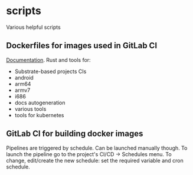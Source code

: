 # scripts

Various helpful scripts

## Dockerfiles for images used in GitLab CI

[Documentation](dockerfiles/README.md).
Rust and tools for:

- Substrate-based projects CIs
- android
- arm64
- armv7
- i686
- docs autogeneration
- various tools
- tools for kubernetes

## GitLab CI for building docker images

Pipelines are triggered by schedule. Can be launched manually though.
To launch the pipeline go to the project's CI/CD -> Schedules menu.
To change, edit/create the new schedule:
    set the required variable and cron schedule.

